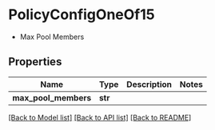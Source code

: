 # PolicyConfigOneOf15

- Max Pool Members 

## Properties
Name | Type | Description | Notes
------------ | ------------- | ------------- | -------------
**max_pool_members** | **str** |  | 

[[Back to Model list]](../README.md#documentation-for-models) [[Back to API list]](../README.md#documentation-for-api-endpoints) [[Back to README]](../README.md)


